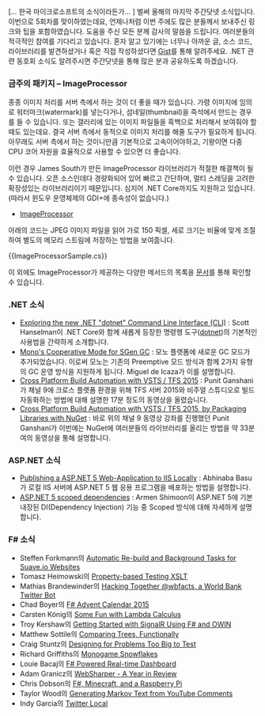 [… 한국 마이크로소프트의 소식이라든가… ]
벌써 올해의 마지막 주간닷넷 소식입니다. 이번으로 5회차를 맞이하였는데요, 
언제나처럼 이번 주에도 많은 분들께서 보내주신 링크와 팁을 포함하였습니다. 도움을 주신 모든 분께 감사의 말씀을 드립니다. 여러분들의 적극적인 참여를 기다리고 있습니다. 혼자 알고 있기에는 너무나 아까운 글, 소스 코드, 라이브러리를 발견하셨거나 혹은 직접 작성하셨다면 [Gist](https://gist.github.com/options/e9fc443b8c882157fe4a)를 통해 알려주세요. .NET 관련 동호회 소식도 알려주시면 주간닷넷을 통해 많은 분과 공유하도록 하겠습니다.

### 금주의 패키지 – ImageProcessor

종종 이미지 처리를 서버 측에서 하는 것이 더 좋을 때가 있습니다. 가령 이미지에 임의로 워터마크(watermark)를 넣는다거나, 섬네일(thumbnail)을 즉석에서 만드는 경우를 들 수 있습니다. 또는 갤러리에 있는 이미지 파일들을 흑백으로 처리해서 보여줘야 할 때도 있는데요. 결국 서버 측에서 동적으로 이미지 처리를 해줄 도구가 필요하게 됩니다. 아무래도 서버 측에서 하는 것이니만큼 기본적으로 고속이어야하고, 기왕이면 다중 CPU 코어 자원을 효율적으로 사용할 수 있으면 더 좋습니다.

이런 경우 James South가 만든 ImageProcessor 라이브러리가 적절한 해결책이 될 수 있습니다. 오픈 소스인데다 경량화되어 있어 빠르고 간단하며, 멀티 스레딩을 고려한 확장성있는 라이브러리이기 때문입니다. 심지어 .NET Core까지도 지원하고 있습니다. (따라서 윈도우 운영체제의 GDI+에 종속성이 없습니다.)

* [ImageProcessor](http://imageprocessor.org/)

아래의 코드는 JPEG 이미지 파일을 읽어 가로 150 픽셀, 세로 크기는 비율에 맞게 조절하여 별도의 메모리 스트림에 저장하는 방법을 보여줍니다.

<section>
{{ImageProcessorSample.cs}} <script src="https://gist.github.com/bleroy/7c062d39dd1344459d5a.js"></script>
</section>

이 외에도 ImageProcessor가 제공하는 다양한 메서드의 목록을 [문서](http://imageprocessor.org/imageprocessor/imagefactory/)를 통해 확인할 수 있습니다.

### .NET 소식

* [Exploring the new .NET "dotnet" Command Line Interface (CLI)](http://www.hanselman.com/blog/ExploringTheNewNETDotnetCommandLineInterfaceCLI.aspx) : Scott Hanselman이 .NET Core와 함께 새롭게 등장한 명령행 도구([dotnet](https://github.com/dotnet/cli))의 기본적인 사용법을 간략하게 소개합니다.
* [Mono's Cooperative Mode for SGen GC](http://tirania.org/blog/archive/2015/Dec-22.html) : 모노 플랫폼에 새로운 GC 모드가 추가되었습니다. 이로써 모노는 기존의 Preemptive 모드 방식과 함께 2가지 유형의 GC 운영 방식을 지원하게 됩니다. Miguel de Icaza가 이를 설명합니다.
* [Cross Platform Build Automation with VSTS / TFS 2015](https://channel9.msdn.com/Events/APAC-Influencer-Hero-2015/Singapore-Influencer-Showcase/01-Punit-Ganshani-DevOps-Build-Automation-with-VSTS--TFS-2015) : Punit Ganshani가 채널 9에 크로스 플랫폼 환경을 위해 TFS 서버 2015와 비주얼 스튜디오로 빌드 자동화하는 방법에 대해 설명한 17분 정도의 동영상을 올렸습니다.
* [Cross Platform Build Automation with VSTS / TFS 2015, by Packaging Libraries with NuGet](https://channel9.msdn.com/Events/APAC-Influencer-Hero-2015/Singapore-Influencer-Showcase/01-Punit-Ganshani-Packaging-your-libraries-with-NuGet) : 바로 위의 채널 9 동영상 강좌를 진행했던 Punit Ganshani가 이번에는 NuGet에 여러분들의 라이브러리를 올리는 방법을 약 33분여의 동영상을 통해 설명합니다.


### ASP.NET 소식

* [Publishing a ASP.NET 5 Web-Application to IIS Locally](http://blogs.msdn.com/b/abhinaba/archive/2015/12/22/publishing-a-asp-net-5-web-application-to-iis-locally.aspx) : Abhinaba Basu가 로컬 IIS 서버에 ASP.NET 5 웹 응용 프로그램을 배포하는 방법을 설명합니다.
* [ASP.NET 5 scoped dependencies](http://dotnetliberty.com/index.php/2015/12/28/asp-net-5-scoped-dependencies/) : Armen Shimoon이 ASP.NET 5에 기본 내장된 DI(Dependency Injection) 기능 중 Scoped 방식에 대해 자세하게 설명합니다.

### F# 소식

* Steffen Forkmann의 [Automatic Re-build and Background Tasks for Suave.io Websites](http://www.navision-blog.de/blog/2015/12/21/adding-background-tasks-to-suave-io-websites/)
* Tomasz Heimowski의 [Property-based Testing XSLT](http://theimowski.com/blog/2015/12-21-property-based-testing-xslt/index.html)
* Mathias Brandewinder의 [Hacking Together @wbfacts, a World Bank Twitter Bot](http://www.clear-lines.com/blog/post/hacking-together-wbfacts-a-World-Bank-Twitter-Bot.aspx)
* Chad Boyer의 [F# Advent Calendar 2015](http://www.cylentware.com/blog/post/F-Advent-Calendar-2015)
* Carsten König의 [Some Fun with Lambda Calculus](http://gettingsharper.de/2015/12/23/f-advent-2015-some-fun-with-lambda-calculus/)
* Troy Kershaw의 [Getting Started with SignalR Using F# and OWIN](http://troykershaw.com/blog/getting-started-with-signalr-fsharp-owin/)
* Matthew Sottile의 [Comparing Trees, Functionally](http://syntacticsalt.com/2015/12/24/comparing-trees-functionally/)
* Craig Stuntz의 [Designing for Problems Too Big to Test](http://blogs.teamb.com/craigstuntz/2015/12/23/38890/)
* Richard Griffiths의 [Monogame Snowflakes](http://soulfiremage.github.io/Advent2015.html)
* Louie Bacaj의 [F# Powered Real-time Dashboard](http://coding.fitness/f-powered-realtime-dashboard/)
* Adam Granicz의 [WebSharper - A Year in Review](http://websharper.com/blog-entry/4665/websharper-a-year-in-review)
* Chris Dobson의 [F#, Minecraft, and a Raspberry Pi](http://www.chrisdobby.com/?p=34)
* Taylor Wood의 [Generating Markov Text from YouTube Comments](http://taylorwood.github.io/2015/12/27/youtube-comment-markov.html)
* Indy Garcia의 [Twitter Local](https://indy9000.github.io/twitter-local.html)

